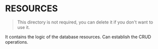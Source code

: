 # RESOURCES

> This directory is not required, you can delete it if you don't want to use it.

It contains the logic of the database resources.
Can establish the CRUD operations.
